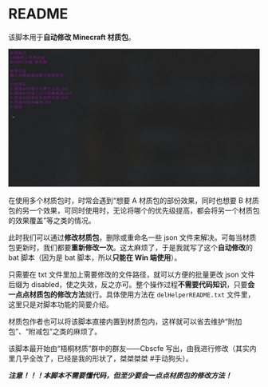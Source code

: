# README

该脚本用于**自动修改 Minecraft 材质包**。

![20241122001656864](./img/20241122001656864.jpg)

在使用多个材质包时，时常会遇到“想要 A 材质包的部份效果，同时也想要 B 材质包的另一个效果，可同时使用时，无论将哪个的优先级提高，都会将另一个材质包的效果覆盖”等之类的情况。

此时我们可以通过**修改材质包**，删除或重命名一些 json 文件来解决。可每当材质包更新时，我们都要**重新修改一次**。这太麻烦了，于是我就写了这个**自动修改**的 bat 脚本（因为是 bat 脚本，所以**只能在 Win 端使用**）。

只需要在 txt 文件里加上需要修改的文件路径，就可以方便的批量更改 json 文件后缀为 disabled，使之失效，反之亦可。整个操作过程**不需要代码知识**，只要**会一点点材质包的修改方法**就行。具体使用方法在 `delHelperREADME.txt` 文件里，这里只是对脚本功能的简要介绍。

材质包作者也可以将该脚本直接内置到材质包内，这样就可以省去维护“附加包”、“附减包”之类的麻烦了。

该脚本最开始由“梧桐材质”群中的群友——Cbscfe 写出，由我进行修改（其实内里几乎全改了，已经是我的形状了，桀桀桀桀 #手动狗头）。

***注意！！！本脚本不需要懂代码，但至少要会一点点材质包的修改方法！***